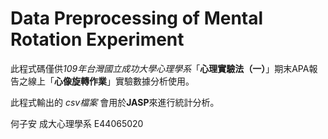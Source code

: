 # Data Preprocessing of Mental Rotation Experiment

此程式碼僅供*109年台灣國立成功大學心理學系*「**心理實驗法（一）**」期末APA報告之線上「**心像旋轉作業**」實驗數據分析使用。

此程式輸出的 *csv檔案* 會用於**JASP**來進行統計分析。


何子安
成大心理學系
E44065020
